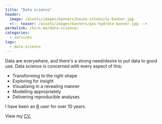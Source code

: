 ```yaml
---
title: "Data science"
header:
  image: /assets/images/banners/house-intensity-banner.jpg
  <!-- teaser: /assets/images/banners/gas-hydrate-banner.jpg -->
permalink: /hire-me/data-science/
categories: 
  - services
tags:
  - data-science
---
```


<!--
Refer to http://r4ds.had.co.nz/index.html

-->

Data are everywhere, and there's a strong need/desire to put data to good use. Data science is concerned with every aspect of this: 

* Transforming to the right shape
* Exploring for insight
* Visualising in a revealing manner
* Modelling appropriately
* Delivering reproducible analyses

I have been an [R](https://www.r-project.org/) user for over 10 years. 

View my <a href="{{ site.downloadurl }}/markruddy-cv.pdf">CV.</a>